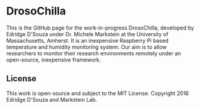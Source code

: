 # DrosoChilla

This is the GitHub page for the work-in-progress DrosoChilla, developed by Edridge D'Souza under Dr. Michele Markstein at the University of Massachusetts, Amherst. It is an inexpensive Raspberry Pi based temperature and humidity monitoring system. Our aim is to allow researchers to monitor their research environments remotely under an open-source, inexpensive framework.

## License

This work is open-source and subject to the MIT License. Copyright 2016 Edridge D'Souza and Markstein Lab.
